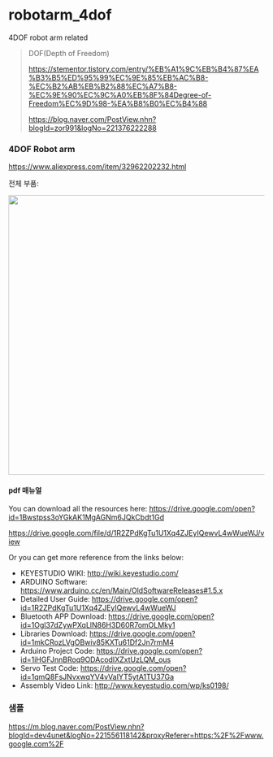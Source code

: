# robotarm_4dof
4DOF robot arm related


> DOF(Depth of Freedom)
>
> https://stementor.tistory.com/entry/%EB%A1%9C%EB%B4%87%EA%B3%B5%ED%95%99%EC%9E%85%EB%AC%B8-%EC%B2%AB%EB%B2%88%EC%A7%B8-%EC%9E%90%EC%9C%A0%EB%8F%84Degree-of-Freedom%EC%9D%98-%EA%B8%B0%EC%B4%88
> 
> https://blog.naver.com/PostView.nhn?blogId=zor991&logNo=221376222288


### 4DOF Robot arm

https://www.aliexpress.com/item/32962202232.html

전체 부품:

<img src='https://ae01.alicdn.com/kf/Hc43c05d0acc347a981a31d4a668b412a6.jpg' width='550'>


#### pdf 매뉴얼

You can download all the resources here:
https://drive.google.com/open?id=1Bwstpss3oYGkAK1MgAGNm6JQkCbdt1Gd

https://drive.google.com/file/d/1R2ZPdKgTu1U1Xq4ZJEyIQewvL4wWueWJ/view


Or you can get more reference from the links below:

- KEYESTUDIO WIKI: http://wiki.keyestudio.com/
- ARDUINO Software: https://www.arduino.cc/en/Main/OldSoftwareReleases#1.5.x
- Detailed User Guide: https://drive.google.com/open?id=1R2ZPdKgTu1U1Xq4ZJEyIQewvL4wWueWJ
- Bluetooth APP Download: https://drive.google.com/open?id=1Ogl37dZywPXqLlN86H3D60R7omOLMky1
- Libraries Download: https://drive.google.com/open?id=1mkCRozLVgOBwiv85KXTu61Df2Jn7rmM4
- Arduino Project Code: https://drive.google.com/open?id=1iHGFJnnBRoq9ODAcodIXZxtUzLQM_ous
- Servo Test Code: https://drive.google.com/open?id=1qmQ8FsJNvxwqYV4vVaIYT5ytA1TU37Ga
- Assembly Video Link: http://www.keyestudio.com/wp/ks0198/



### 샘플

https://m.blog.naver.com/PostView.nhn?blogId=dev4unet&logNo=221556118142&proxyReferer=https:%2F%2Fwww.google.com%2F
